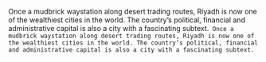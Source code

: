 Once a mudbrick waystation along desert trading routes, Riyadh is now one of the wealthiest cities in the world. The country’s political, financial and administrative capital is also a city with a fascinating subtext.`
Once a mudbrick waystation along desert trading routes, Riyadh is now one of the wealthiest cities in the world. The country’s political, financial and administrative capital is also a city with a fascinating subtext.`